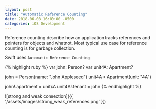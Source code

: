 ```yaml
---
layout: post
title: "Automatic Reference Counting"
date: 2018-06-08 16:00:00 -0500
categories: iOS Development 
---
```


Reference counting describe how an application tracks references and pointers for objects and whatnot. Most typical use case for reference counting is for garbage collection.  

Swift uses `Automatic Reference Counting` 

{% highlight ruby %}
var john: Person?
var unit4A: Apartment?

john = Person(name: "John Appleseed")
unit4A = Apartment(unit: "4A")

john!.apartment = unit4A
unit4A!.tenant = john
{% endhighlight %}

![strong and weak connection]({{ '/assets/images/strong_weak_references.png' }})

